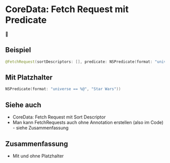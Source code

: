 # CoreData: Fetch Request mit Predicate
🐶

## Beispiel
```swift
@FetchRequest(sortDescriptors: [], predicate: NSPredicate(format: "universe == 'Star Wars'")) var ships: FetchedResults<Ship>
```

## Mit Platzhalter
```swift
NSPredicate(format: "universe == %@", "Star Wars"))
```

## Siehe auch
- CoreData: Fetch Request mit Sort Descriptor
- Man kann FetchRequests auch ohne Annotation erstellen (also im Code) - siehe Zusammenfassung

## Zusammenfassung
- Mit und ohne Platzhalter